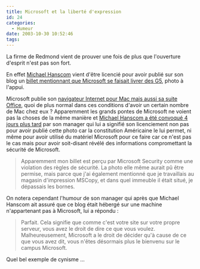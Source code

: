 ```yaml
---
title: Microsoft et la liberté d'expression
id: 24
categories:
  - Humeur
date: 2003-10-30 10:52:46
tags:
---
```


La firme de Redmond vient de prouver une fois de plus que l'ouverture d'esprit n'est pas son fort.

En effet [Michael Hanscom](http://www.michaelhanscom.com/about.html) vient d'être licencié pour avoir publié sur son blog un [billet mentionnant que Microsoft se faisait livrer des G5](http://www.michaelhanscom.com/eclecticism/2003/10/even_microsoft_.html), photo à l'appui.

Microsoft publie son [navigateur Internet pour Mac mais aussi sa suite Office](http://www.microsoft.com/catalog/navigation.asp?subid=22&amp;nv=10), quoi de plus normal dans ces conditions d'avoir un certain nombre de Mac chez eux ? Apparemment les grands pontes de Microsoft ne voient pas la choses de la même manière et [Michael Hanscom a été convoqué 4 jours plus tard](http://www.michaelhanscom.com/eclecticism/2003/10/of_blogging_and.html) par son manager qui lui a signifié son licenciement non pas pour avoir publié cette photo car la constitution Américaine le lui permet, ni même pour avoir utilisé du matériel Microsoft pour ce faire car ce n'est pas le cas mais pour avoir soit-disant révélé des informations compromettant la sécurité de Microsoft.
 > Apparemment mon billet est perçu par Microsoft Security comme une violation des règles de sécurité. La photo elle même aurait pû être permise, mais parce que j'ai également mentionné que je travaillais au magasin d'impression MSCopy, et dans quel immeuble il était situé, je dépassais les bornes. 

On notera cependant l'humour de son manager qui après que Michael Hanscom ait assuré que ce blog était hébergé sur une machine n'appartenant pas à Microsoft, lui a répondu :
 > Parfait. Cela signifie que comme c'est votre site sur votre propre serveur, vous avez le droit de dire ce que vous voulez. Malheureusement, Microsoft a le droit de décider qu'à cause de ce que vous avez dit, vous n'êtes désormais plus le bienvenu sur le campus Microsoft. 

Quel bel exemple de cynisme ...